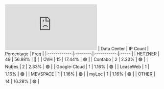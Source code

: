 ![Diagramm](https://github.com/obajay/StateSync-snapshots/blob/main/Projects/Jackal/1/README.md)
| Data Center | IP Count | Percentage | Freq |
|:------------:|:--------:|:-----------:|:-----:|
| HETZNER | 49 | 56.98% | 🔴 |
| OVH | 15 | 17.44% | 🟢 |
| Contabo | 2 | 2.33% | 🟢 |
| Nubes | 2 | 2.33% | 🟢 |
| Google-Cloud | 1 | 1.16% | 🟢 |
| LeaseWeb | 1 | 1.16% | 🟢 |
| MEVSPACE | 1 | 1.16% | 🟢 |
| myLoc | 1 | 1.16% | 🟢 |
| OTHER | 14 | 16.28% | 🟢 |
